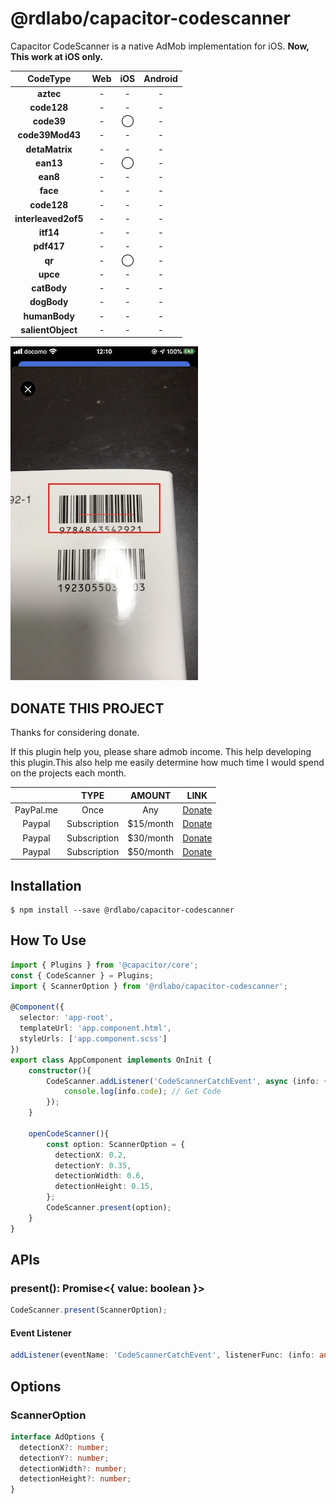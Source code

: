 # @rdlabo/capacitor-codescanner
Capacitor CodeScanner is a native AdMob implementation for iOS.
__Now, This work at iOS only.__

| CodeType | Web |  iOS | Android |
|:-----------------:|:-----------------:|:-----------------:|:-----------------:|
| **aztec** | - | - | - |
| **code128** | - | - | - |
| **code39** | - | ◯ | - |
| **code39Mod43** | - | - | - |
| **detaMatrix** | - | - | - |
| **ean13** | - | ◯ | - |
| **ean8** | - | - | - |
| **face** | - | - | - |
| **code128** | - | - | - |
| **interleaved2of5** | - | - | - |
| **itf14** | - | - | - |
| **pdf417** | - | - | - |
| **qr** | - | ◯ | - |
| **upce** | - | - | - |
| **catBody** | - | - | - |
| **dogBody** | - | - | - |
| **humanBody** | - | - | - |
| **salientObject** | - | - | - |

![iOS ScreenShot](screenshot/ios.jpg)

## DONATE THIS PROJECT
Thanks for considering donate.

If this plugin help you, please share admob income. This help developing this plugin.This also help me easily determine how much time I would spend on the projects each month.

|  | TYPE | AMOUNT | LINK |
|:--:|:--:|:--:|:--:|
| PayPal.me | Once | Any | [Donate](https://www.paypal.me/rdlabo) |
| Paypal | Subscription | $15/month | [Donate](https://www.paypal.com/cgi-bin/webscr?cmd=_s-xclick&hosted_button_id=GE7XTRB3S6M4S) |
| Paypal | Subscription | $30/month | [Donate](https://www.paypal.com/cgi-bin/webscr?cmd=_s-xclick&hosted_button_id=ZV5NSRJ2MSMGN) |
| Paypal | Subscription | $50/month | [Donate](https://www.paypal.com/cgi-bin/webscr?cmd=_s-xclick&hosted_button_id=5RKVFKZRE8F36) |


## Installation
```
$ npm install --save @rdlabo/capacitor-codescanner
```

## How To Use
```typescript
import { Plugins } from '@capacitor/core';
const { CodeScanner } = Plugins;
import { ScannerOption } from '@rdlabo/capacitor-codescanner';

@Component({
  selector: 'app-root',
  templateUrl: 'app.component.html',
  styleUrls: ['app.component.scss']
})
export class AppComponent implements OnInit {
    constructor(){
        CodeScanner.addListener('CodeScannerCatchEvent', async (info: { code: string }) => {
            console.log(info.code); // Get Code
        });
    }

    openCodeScanner(){
        const option: ScannerOption = {
          detectionX: 0.2,
          detectionY: 0.35,
          detectionWidth: 0.6,
          detectionHeight: 0.15,
        };
        CodeScanner.present(option);
    }
}
```

## APIs
### present(): Promise<{ value: boolean }>
```typescript
CodeScanner.present(ScannerOption);
```

#### Event Listener
```typescript
addListener(eventName: 'CodeScannerCatchEvent', listenerFunc: (info: any) => void): PluginListenerHandle;
```

## Options
### ScannerOption
```ts
interface AdOptions {
  detectionX?: number;
  detectionY?: number;
  detectionWidth?: number;
  detectionHeight?: number;
}
```
